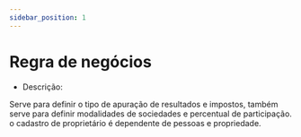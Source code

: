 ```yaml
---
sidebar_position: 1
---
```


# Regra de negócios

- Descrição:

Serve para definir o tipo de apuração de resultados e impostos, também serve para definir modalidades de sociedades e percentual de participação.
o cadastro de proprietário é dependente de pessoas e propriedade.










